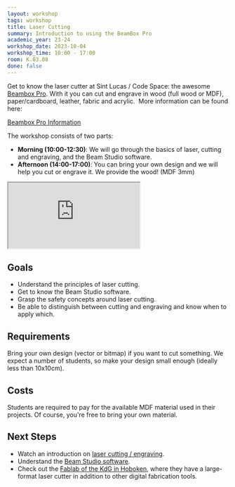 ```yaml
---
layout: workshop
tags: workshop
title: Laser Cutting
summary: Introduction to using the BeamBox Pro
academic_year: 23-24
workshop_date: 2023-10-04
workshop_time: 10:00 - 17:00
room: K.03.08
done: false
---
```


Get to know the laser cutter at Sint Lucas / Code Space: the awesome [Beambox Pro](https://www.fluxlasers.com/products/beambox-pro/). With it you can cut and engrave in wood (full wood or MDF), paper/cardboard, leather, fabric and acrylic.  More information can be found here:

[Beambox Pro Information](https://www.fluxlasers.com/products/beambox-pro/)

The workshop consists of two parts:

 - **Morning (10:00-12:30)**: We will go through the basics of laser, cutting and engraving, and the Beam Studio software.
 - **Afternoon (14:00-17:00)**: You can bring your own design and we will help you cut or engrave it. We provide the wood! (MDF 3mm)

<div class="embed-responsive embed-responsive-16by9">
  <iframe class="embed-responsive-item" src="https://www.youtube.com/embed/sdACSB8GH3Y"></iframe>
</div>

## Goals

- Understand the principles of laser cutting.
- Get to know the Beam Studio software.
- Grasp the safety concepts around laser cutting.
- Be able to distinguish between cutting and engraving and know when to apply which.

## Requirements

Bring your own design (vector or bitmap) if you want to cut something. We expect a number of students, so make your design small enough (ideally less than 10x10cm).

## Costs

Students are required to pay for the available MDF material used in their projects. Of course, you're free to bring your own material.

## Next Steps

- Watch an introduction on [laser cutting / engraving](https://www.youtube.com/watch?v=sdACSB8GH3Y).
- Understand the [Beam Studio software](https://www.youtube.com/playlist?list=PL97IZXQ17KZ-E4Hz-AmUcVMxzaK7F1izy).
- Check out the [Fablab of the KdG in Hoboken](https://fablabkdg.be/), where they have a large-format laser cutter in addition to other digital fabrication tools.
